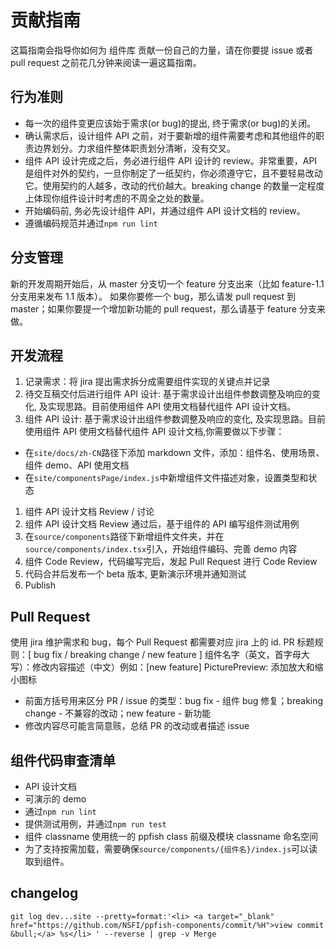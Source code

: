 # 贡献指南

这篇指南会指导你如何为 组件库 贡献一份自己的力量，请在你要提 issue 或者 pull request 之前花几分钟来阅读一遍这篇指南。

## 行为准则

- 每一次的组件变更应该始于需求(or bug)的提出, 终于需求(or bug)的关闭。
- 确认需求后，设计组件 API 之前，对于要新增的组件需要考虑和其他组件的职责边界划分。力求组件整体职责划分清晰，没有交叉。
- 组件 API 设计完成之后，务必进行组件 API 设计的 review。非常重要，API 是组件对外的契约，一旦你制定了一纸契约，你必须遵守它，且不要轻易改动它。使用契约的人越多，改动的代价越大。breaking change 的数量一定程度上体现你组件设计时考虑的不周全之处的数量。
- 开始编码前, 务必先设计组件 API，并通过组件 API 设计文档的 review。
- 遵循编码规范并通过`npm run lint`

## 分支管理

新的开发周期开始后，从 master 分支切一个 feature 分支出来（比如 feature-1.1 分支用来发布 1.1 版本）。 如果你要修一个 bug，那么请发 pull request 到 master；如果你要提一个增加新功能的 pull request，那么请基于 feature 分支来做。

## 开发流程

1.  记录需求：将 jira 提出需求拆分成需要组件实现的关键点并记录
1.  待交互稿交付后进行组件 API 设计: 基于需求设计出组件参数调整及响应的变化, 及实现思路。目前使用组件 API 使用文档替代组件 API 设计文档。
1.  组件 API 设计: 基于需求设计出组件参数调整及响应的变化, 及实现思路。目前使用组件 API 使用文档替代组件 API 设计文档,你需要做以下步骤：

- 在`site/docs/zh-CN`路径下添加 markdown 文件，添加：组件名、使用场景、组件 demo、API 使用文档
- 在`site/componentsPage/index.js`中新增组件文件描述对象，设置类型和状态

1.  组件 API 设计文档 Review / 讨论
1.  组件 API 设计文档 Review 通过后，基于组件的 API 编写组件测试用例
1.  在`source/components`路径下新增组件文件夹，并在`source/components/index.tsx`引入，开始组件编码、完善 demo 内容
1.  组件 Code Review，代码编写完后，发起 Pull Request 进行 Code Review
1.  代码合并后发布一个 beta 版本, 更新演示环境并通知测试
1.  Publish

## Pull Request

使用 jira 维护需求和 bug，每个 Pull Request 都需要对应 jira 上的 id. PR 标题规则：[ bug fix / breaking change / new feature ] 组件名字（英文，首字母大写）：修改内容描述（中文）例如：[new feature] PicturePreview: 添加放大和缩小图标

- 前面方括号用来区分 PR / issue 的类型：bug fix - 组件 bug 修复；breaking change - 不兼容的改动；new feature - 新功能
- 修改内容尽可能言简意赅，总结 PR 的改动或者描述 issue

## 组件代码审查清单

- API 设计文档
- 可演示的 demo
- 通过`npm run lint`
- 提供测试用例，并通过`npm run test`
- 组件 classname 使用统一的 ppfish class 前缀及模块 classname 命名空间
- 为了支持按需加载，需要确保`source/components/{组件名}/index.js`可以读取到组件。

## changelog

`git log dev...site --pretty=format:'<li> <a target="_blank" href="https://github.com/NSFI/ppfish-components/commit/%H">view commit &bull;</a> %s</li> ' --reverse | grep -v Merge`
